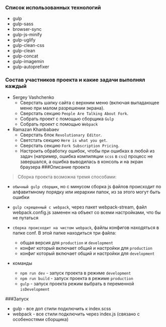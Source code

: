 ### Список использованных технологий
 - gulp
 - gulp-sass
 - browser-sync
 - gulp-js-minify
 - gulp-uglify
 - gulp-clean-css
 - gulp-clean
 - gulp-concat
 - gulp-imagemin
 - gulp-autoprefixer
### Состав участников проекта и какие задачи выполнял каждый
 - Sergey Vashchenko
   - Сверстать шапку сайта с верхним меню (включая выпадающее меню при малом разрешении экрана). 
   - Сверстать секцию `People Are Talking About Fork`.
   - Собрать проект с помощью сборщика `Gulp`
   - Собрать проект с помощью `Webpack`
 - Ramazan Khanbabaev
   - Сверстать блок `Revolutionary Editor`.
   - Светстать секцию `Here is what you get`.
   - Сверстать секцию `Fork Subscription Pricing`.
   - Настроить обработку ошибок, чтобы при ошибках в любой из задач (например, ошибка компиляции `scss` в `css`) процесс не завершался, а ошибка выводилась в консоль и на экран браузера
###Описание проекта
 > Сборка проекта возможна тремя способами:
   * `обычный gulp сборщик`, но с минусом сборка js файлов происходит по алфавитмному порядку или иерархии папок, из за этого могут быть ошибки
   * `gulp скрещенный с webpack`, через пакет webpack-stream, файл webpack.config.js заменен на объект со всеми настройками, что бы не путаться
   * `сборка происходит на чистом webpack`, файлы конфигов находяться в папке conf. В этой папке находиться три файла:
     - общая версия для `production` и `development`
     - конфиг который включает общий и настройки для `production` 
     - конфиг который включает общий и настройки для `development`
 
   * команды
      - `npm run dev` - запуск проекта в режиме `development` 
      - `npm run build` - запуск проекта в режиме `production` 
      - `gulp` - запуск проекта режим выбрать в переменной `isDevelopment`

###Запуск
 * gulp - все доп стили подключить к index.scss
 * webpack - все стили подключить через index.js (связано с особеностями сборщика)